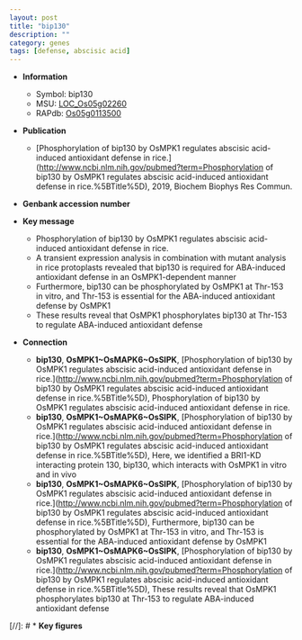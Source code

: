 ```yaml
---
layout: post
title: "bip130"
description: ""
category: genes
tags: [defense, abscisic acid]
---
```


* **Information**  
    + Symbol: bip130  
    + MSU: [LOC_Os05g02260](http://rice.plantbiology.msu.edu/cgi-bin/ORF_infopage.cgi?orf=LOC_Os05g02260)  
    + RAPdb: [Os05g0113500](http://rapdb.dna.affrc.go.jp/viewer/gbrowse_details/irgsp1?name=Os05g0113500)  

* **Publication**  
    + [Phosphorylation of bip130 by OsMPK1 regulates abscisic acid-induced antioxidant defense in rice.](http://www.ncbi.nlm.nih.gov/pubmed?term=Phosphorylation of bip130 by OsMPK1 regulates abscisic acid-induced antioxidant defense in rice.%5BTitle%5D), 2019, Biochem Biophys Res Commun.

* **Genbank accession number**  

* **Key message**  
    + Phosphorylation of bip130 by OsMPK1 regulates abscisic acid-induced antioxidant defense in rice.
    + A transient expression analysis in combination with mutant analysis in rice protoplasts revealed that bip130 is required for ABA-induced antioxidant defense in an OsMPK1-dependent manner
    + Furthermore, bip130 can be phosphorylated by OsMPK1 at Thr-153 in vitro, and Thr-153 is essential for the ABA-induced antioxidant defense by OsMPK1
    + These results reveal that OsMPK1 phosphorylates bip130 at Thr-153 to regulate ABA-induced antioxidant defense

* **Connection**  
    + __bip130__, __OsMPK1~OsMAPK6~OsSIPK__, [Phosphorylation of bip130 by OsMPK1 regulates abscisic acid-induced antioxidant defense in rice.](http://www.ncbi.nlm.nih.gov/pubmed?term=Phosphorylation of bip130 by OsMPK1 regulates abscisic acid-induced antioxidant defense in rice.%5BTitle%5D), Phosphorylation of bip130 by OsMPK1 regulates abscisic acid-induced antioxidant defense in rice.
    + __bip130__, __OsMPK1~OsMAPK6~OsSIPK__, [Phosphorylation of bip130 by OsMPK1 regulates abscisic acid-induced antioxidant defense in rice.](http://www.ncbi.nlm.nih.gov/pubmed?term=Phosphorylation of bip130 by OsMPK1 regulates abscisic acid-induced antioxidant defense in rice.%5BTitle%5D),  Here, we identified a BRI1-KD interacting protein 130, bip130, which interacts with OsMPK1 in vitro and in vivo
    + __bip130__, __OsMPK1~OsMAPK6~OsSIPK__, [Phosphorylation of bip130 by OsMPK1 regulates abscisic acid-induced antioxidant defense in rice.](http://www.ncbi.nlm.nih.gov/pubmed?term=Phosphorylation of bip130 by OsMPK1 regulates abscisic acid-induced antioxidant defense in rice.%5BTitle%5D),  Furthermore, bip130 can be phosphorylated by OsMPK1 at Thr-153 in vitro, and Thr-153 is essential for the ABA-induced antioxidant defense by OsMPK1
    + __bip130__, __OsMPK1~OsMAPK6~OsSIPK__, [Phosphorylation of bip130 by OsMPK1 regulates abscisic acid-induced antioxidant defense in rice.](http://www.ncbi.nlm.nih.gov/pubmed?term=Phosphorylation of bip130 by OsMPK1 regulates abscisic acid-induced antioxidant defense in rice.%5BTitle%5D),  These results reveal that OsMPK1 phosphorylates bip130 at Thr-153 to regulate ABA-induced antioxidant defense

[//]: # * **Key figures**  


